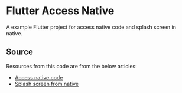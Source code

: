 # Flutter Access Native

A example Flutter project for access native code and splash screen in native.

## Source

Resources from this code are from the below articles:

- [Access native code](https://medium.com/47billion/creating-a-bridge-in-flutter-between-dart-and-native-code-in-java-or-objectivec-5f80fd0cd713)
- [Splash screen from native](https://medium.com/flutter-community/flutter-2019-real-splash-screens-tutorial-16078660c7a1)
